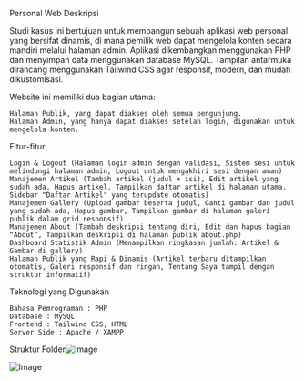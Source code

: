 Personal Web
Deskripsi

Studi kasus ini bertujuan untuk membangun sebuah aplikasi web personal yang bersifat dinamis, di mana pemilik web dapat mengelola konten secara mandiri melalui halaman admin. Aplikasi dikembangkan menggunakan PHP dan menyimpan data menggunakan database MySQL. Tampilan antarmuka dirancang menggunakan Tailwind CSS agar responsif, modern, dan mudah dikustomisasi.

Website ini memiliki dua bagian utama:

    Halaman Publik, yang dapat diakses oleh semua pengunjung.
    Halaman Admin, yang hanya dapat diakses setelah login, digunakan untuk mengelola konten.

Fitur-fitur

    Login & Logout (Halaman login admin dengan validasi, Sistem sesi untuk melindungi halaman admin, Logout untuk mengakhiri sesi dengan aman)
    Manajemen Artikel (Tambah artikel (judul + isi), Edit artikel yang sudah ada, Hapus artikel, Tampilkan daftar artikel di halaman utama, Sidebar "Daftar Artikel" yang terupdate otomatis)
    Manajemen Gallery (Upload gambar beserta judul, Ganti gambar dan judul yang sudah ada, Hapus gambar, Tampilkan gambar di halaman galeri publik dalam grid responsif)
    Manajemen About (Tambah deskripsi tentang diri, Edit dan hapus bagian “About”, Tampilkan deskripsi di halaman publik about.php)
    Dashboard Statistik Admin (Menampilkan ringkasan jumlah: Artikel & Gambar di gallery)
    Halaman Publik yang Rapi & Dinamis (Artikel terbaru ditampilkan otomatis, Galeri responsif dan ringan, Tentang Saya tampil dengan struktur informatif)

Teknologi yang Digunakan

    Bahasa Pemrograman : PHP
    Database : MySQL
    Frontend : Tailwind CSS, HTML
    Server Side : Apache / XAMPP

 Struktur Folder![Image](https://github.com/user-attachments/assets/46810abc-be76-4cf2-888a-93be76d762e1)

![Image](https://github.com/user-attachments/assets/069fb257-8fd6-49c0-b7ec-28994a8a3bbf)

